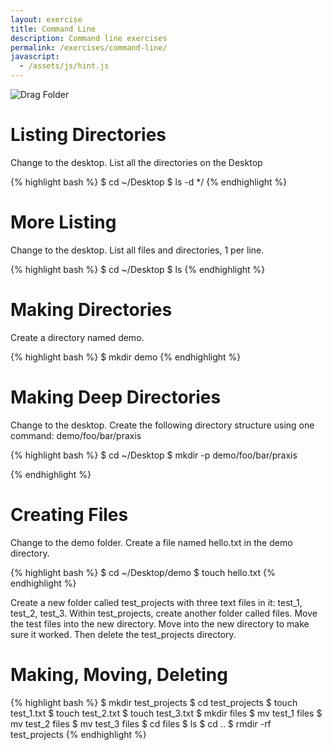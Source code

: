 ```yaml
---
layout: exercise
title: Command Line
description: Command line exercises
permalink: /exercises/command-line/
javascript:
  - /assets/js/hint.js
---
```


![Drag Folder](http://media.24ways.org/2013/coyier/drag-folder.gif)

# Listing Directories

Change to the desktop. List all the directories on the Desktop

{% highlight bash %}
$ cd ~/Desktop
$ ls -d */
{% endhighlight %}

# More Listing

Change to the desktop. List all files and directories, 1 per line.

{% highlight bash %}
$ cd ~/Desktop
$ ls
{% endhighlight %}

# Making Directories

Create a directory named demo.

{% highlight bash %}
$ mkdir demo
{% endhighlight %}

# Making Deep Directories

Change to the desktop. Create the following directory structure using one command: demo/foo/bar/praxis

{% highlight bash %}
$ cd ~/Desktop
$ mkdir -p demo/foo/bar/praxis

{% endhighlight %}

# Creating Files

Change to the demo folder. Create a file named hello.txt in the demo directory.

 {% highlight bash %}
$ cd ~/Desktop/demo
$ touch hello.txt
{% endhighlight %}

Create a new folder called test_projects with three text files in it: test_1, test_2, test_3. Within test_projects, create another folder called files. Move the test files into the new directory. Move into the new directory to make sure it worked. Then delete the test_projects directory.

# Making, Moving, Deleting
{% highlight bash %}
$ mkdir test_projects
$ cd test_projects
$ touch test_1.txt
$ touch test_2.txt
$ touch test_3.txt
$ mkdir files
$ mv test_1 files
$ mv test_2 files
$ mv test_3 files
$ cd files
$ ls
$ cd ..
$ rmdir -rf test_projects
{% endhighlight %}
